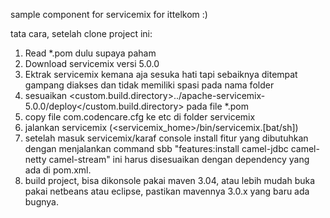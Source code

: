 sample component for servicemix
for ittelkom :)

tata cara, setelah clone project ini:
1. Read *.pom dulu supaya paham
2. Download servicemix versi 5.0.0
3. Ektrak servicemix kemana aja sesuka hati tapi sebaiknya ditempat gampang diakses dan tidak memiliki spasi pada nama folder
4. sesuaikan  <custom.build.directory>../apache-servicemix-5.0.0/deploy</custom.build.directory> pada file *.pom
5. copy file com.codencare.cfg ke etc di folder servicemix
6. jalankan servicemix (<servicemix_home>/bin/servicemix.[bat/sh])
7. setelah masuk servicemix/karaf console install fitur yang dibutuhkan dengan menjalankan command sbb
   "features:install  camel-jdbc camel-netty camel-stream"
   ini harus disesuaikan dengan dependency yang ada di pom.xml.
8. build project, bisa dikonsole pakai maven 3.04, atau lebih mudah buka pakai netbeans atau eclipse, pastikan mavennya 3.0.x yang baru ada bugnya.
